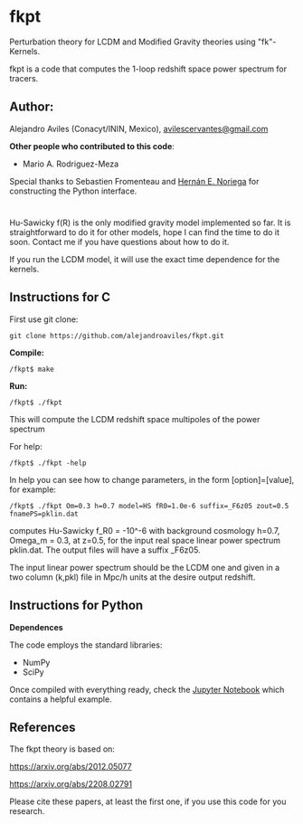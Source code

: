 # fkpt
Perturbation theory for LCDM and Modified Gravity theories using "fk"-Kernels.

fkpt is a code that computes the 1-loop redshift space power spectrum for tracers. 


## Author: 

Alejandro Aviles (Conacyt/ININ, Mexico),
avilescervantes@gmail.com

**Other people who contributed to this code**:
- Mario A. Rodriguez-Meza

Special thanks to Sebastien Fromenteau and [Hernán E. Noriega](https://github.com/henoriega) for constructing the Python interface.
#

Hu-Sawicky f(R) is the only modified gravity model implemented so far. It is straightforward to do it for other models, hope I can find the time to do it soon. Contact me if you have questions about how to do it.

If you run the LCDM model, it will use the exact time dependence for the kernels. 



## Instructions for C

First use git clone:

```
git clone https://github.com/alejandroaviles/fkpt.git
```

**Compile:**

```
/fkpt$ make
```

**Run:** 

```
/fkpt$ ./fkpt
```
This will compute the LCDM redshift space multipoles of the power spectrum

For help:

```
/fkpt$ ./fkpt -help
```


In help you can see how to change parameters, in the form [option]=[value], for example:

```
/fkpt$ ./fkpt Om=0.3 h=0.7 model=HS fR0=1.0e-6 suffix=_F6z05 zout=0.5 fnamePS=pklin.dat
```

computes Hu-Sawicky f_R0 = -10^-6 with background cosmology h=0.7, Omega_m = 0.3, at z=0.5, for the input real space linear power spectrum pklin.dat. The output files will have a suffix _F6z05. 

The input linear power spectrum should be the LCDM one and given in a two column (k,pkl) file in Mpc/h units at the desire output redshift.

## Instructions for Python

**Dependences**

The code employs the standard libraries:
- NumPy 
- SciPy

Once compiled with everything ready, check the [Jupyter Notebook](https://github.com/alejandroaviles/fkpt/blob/main/Python/run_fkpt.ipynb) which contains a helpful example. 


## References

The fkpt theory is based on: 

https://arxiv.org/abs/2012.05077

https://arxiv.org/abs/2208.02791

Please cite these papers, at least the first one, if you use this code for you research.


